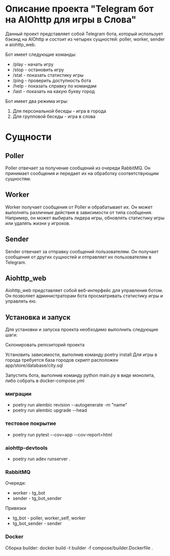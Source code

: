 #   Описание проекта "Telegram бот на AIOhttp для игры в Слова"
Данный проект представляет собой Telegram бота, который использует бэкэнд на AIOhttp и состоит из четырех сущностей: poller, worker, sender и aiohttp_web.

Бот имеет следующие команды:

+ /play - начать игру
+ /stop - остановить игру
+ /stat - показать статистику игры
+ /ping - проверить доступность бота
+ /help - показать справку по командам
+ /last - показать на какую букву город

Бот имеет два режима игры:

1. Для персональной беседы - игра в города
2. Для групповой беседы - игра в слова
# Сущности
## Poller
Poller отвечает за получение сообщений из очереди RabbitMQ. Он принимает сообщения и передает их на обработку соответствующим сущностям.

## Worker
Worker получает сообщения от Poller и обрабатывает их. Он может выполнять различные действия в зависимости от типа сообщения. Например, он может выбирать лидера игры, обновлять статистику игры или удалять жизни у игроков.

## Sender
Sender отвечает за отправку сообщений пользователям. Он получает сообщения от других сущностей и отправляет их пользователям в Telegram.

## Aiohttp_web
Aiohttp_web представляет собой веб-интерфейс для управления ботом. Он позволяет администраторам бота просматривать статистику игры и управлять ею.

## Установка и запуск
Для установки и запуска проекта необходимо выполнить следующие шаги:

Склонировать репозиторий проекта

Установить зависимости, выполнив команду poetry install
Для игры в города требуется база городов скрипт расположен app/store/database/city.sql

Запустить бота, выполнив команду python main.py в виде монолита, либо собрать в docker-compose.yml


### миграции

+ poetry run alembic revision --autogenerate -m "name"
+ poetry run alembic upgrade --head

### тестовое покрытие

+ poetry run pytest --cov=app --cov-report=html

### aiohttp-devtools

+ poetry run adev runserver .

### RabbitMQ

Очереди:

+ worker - tg_bot
+ sender - tg_bot_sender

Привязки

+ tg_bot - poller, worker_self, worker
+ tg_bot_sender - sender


### Docker

Сборка builder: docker build -t builder -f compose/builder.Dockerfile .

